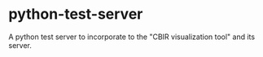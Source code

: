 # python-test-server
A python test server to incorporate to the "CBIR visualization tool" and its server.
